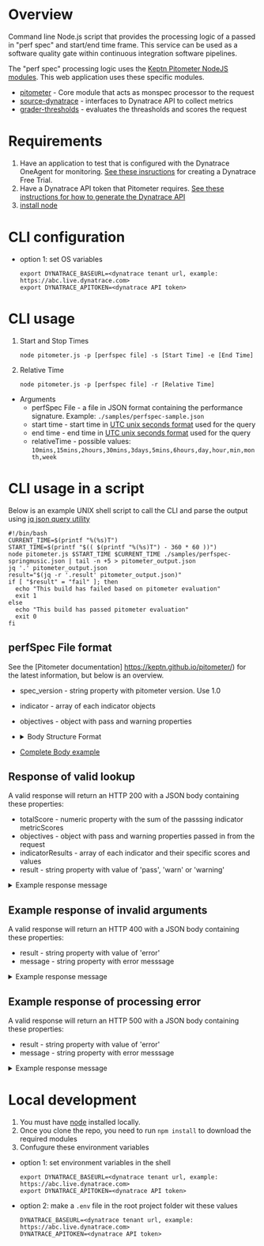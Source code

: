 # Overview

Command line Node.js script that provides the processing logic of a passed in "perf spec" and start/end time frame. This service can be used as a software quality gate within continuous integration software pipelines. 

The "perf spec" processing logic uses the [Keptn Pitometer NodeJS modules](https://github.com/keptn/pitometer). This web application uses these specific modules.
* [pitometer](https://github.com/pitometer/pitometer) - Core module that acts as monspec processor to the request
* [source-dynatrace](https://github.com/pitometer/source-dynatrace) - interfaces to Dynatrace API to collect metrics
* [grader-thresholds](https://github.com/pitometer/grader-thresholds) - evaluates the threasholds and scores the request

# Requirements

1. Have an application to test that is configured with the Dynatrace OneAgent for monitoring. [See these insructions](https://www.dynatrace.com/trial/) for creating a Dynatrace Free Trial.
1. Have a Dynatrace API token that Pitometer requires. [See these instructions for how to generate the Dynatrace API ](https://www.dynatrace.com/support/help/extend-dynatrace/dynatrace-api/basics/dynatrace-api-authentication/)
1. [install node](https://nodejs.org/en/download/package-manager/)

# CLI configuration

* option 1: set OS variables
    ```
    export DYNATRACE_BASEURL=<dynatrace tenant url, example: https://abc.live.dynatrace.com>
    export DYNATRACE_APITOKEN=<dynatrace API token>
    ```

# CLI usage
1. Start and Stop Times
    ```
    node pitometer.js -p [perfspec file] -s [Start Time] -e [End Time]
    ```

2. Relative Time
    ```
    node pitometer.js -p [perfspec file] -r [Relative Time]
    ```

* Arguments
  * perfSpec File - a file in JSON format containing the performance signature. Example: ```./samples/perfspec-sample.json```
  * start time - start time in [UTC unix seconds format](https://cloud.google.com/dataprep/docs/html/UNIXTIME-Function_57344718) used for the query
  * end time - end time in [UTC unix seconds format](https://cloud.google.com/dataprep/docs/html/UNIXTIME-Function_57344718) used for the query
  * relativeTime - possible values: ```10mins,15mins,2hours,30mins,3days,5mins,6hours,day,hour,min,month,week```

# CLI usage in a script

Below is an example UNIX shell script to call the CLI and parse the output using [jq json query utility](https://stedolan.github.io/jq/)

```
#!/bin/bash
CURRENT_TIME=$(printf "%(%s)T")
START_TIME=$(printf "$(( $(printf "%(%s)T") - 360 * 60 ))")
node pitometer.js $START_TIME $CURRENT_TIME ./samples/perfspec-springmusic.json | tail -n +5 > pitometer_output.json
jq '.' pitometer_output.json
result="$(jq -r '.result' pitometer_output.json)"
if [ "$result" = "fail" ]; then
  echo "This build has failed based on pitometer evaluation"
  exit 1
else
  echo "This build has passed pitometer evaluation"
  exit 0
fi
```

## perfSpec File format

See the [Pitometer documentation] https://keptn.github.io/pitometer/) for the latest information, but below is an overview.
* spec_version - string property with pitometer version.  Use 1.0
* indicator - array of each indicator objects
* objectives - object with pass and warning properties
* <details><summary>Body Structure Format</summary>

    ```
    {
        "spec_version": "1.0",
        "indicators": [ { <Indicator object 1> } ],
        "objectives": {
            "pass": 100,
            "warning": 50
        }
    }
    ```

    </details>

* [Complete Body example](samples/perfspec-sample.json)


## Response of valid lookup

A valid response will return an HTTP 200 with a JSON body containing these properties:
* totalScore - numeric property with the sum of the passsing indicator metricScores
* objectives - object with pass and warning properties passed in from the request
* indicatorResults - array of each indicator and their specific scores and values
* result - string property with value of 'pass', 'warn' or 'warning'

<details><summary>
Example response message
</summary>

```
{
    "totalScore": 60,
    "objectives": {
        "pass": 100,
        "warning": 50
    },
    "indicatorResults": [
        {
            "id": "P90_ResponseTime_Frontend",
            "violations": [
                {
                    "value": 5824401.800000001,
                    "key": "SERVICE-BAB018A09DA36B75",
                    "breach": "upper_critical",
                    "threshold": 4000000
                }
            ],
            "score": 20
        },
        {
            "id": "AVG_ResponseTime_Frontend",
            "violations": [
                {
                    "value": 2476689.888888889,
                    "key": "SERVICE-BAB018A09DA36B75",
                    "breach": "upper_warning",
                    "threshold": 2000000
                }
            ],
            "score": 40
        }
    ],
    "result": "warning"
}
```

</details>

## Example response of invalid arguments

A valid response will return an HTTP 400 with a JSON body containing these properties:
* result - string property with value of 'error'
* message - string property with error messsage

<details><summary>
Example response message
</summary>

```
{
  "result": "error",
  "message": "Missing timeStart. Please check your request body and try again."
}
```
</details>

## Example response of processing error

A valid response will return an HTTP 500 with a JSON body containing these properties:
* result - string property with value of 'error'
* message - string property with error messsage

<details><summary>
Example response message
</summary>

```
{
  "result": "error",
  "message": "The given timeseries id is not configured."
}
```
</details>

# Local development

1. You must have [node](https://nodejs.org/en/download/) installed locally.
1. Once you clone the repo, you need to run ```npm install``` to download the required modules
1. Confugure these environment variables
  * option 1: set environment variables in the shell
    ```
    export DYNATRACE_BASEURL=<dynatrace tenant url, example: https://abc.live.dynatrace.com>
    export DYNATRACE_APITOKEN=<dynatrace API token>
    ```
  * option 2: make a ```.env``` file in the root project folder wit these values
    ```
    DYNATRACE_BASEURL=<dynatrace tenant url, example: https://abc.live.dynatrace.com> 
    DYNATRACE_APITOKEN=<dynatrace API token>
    ```
